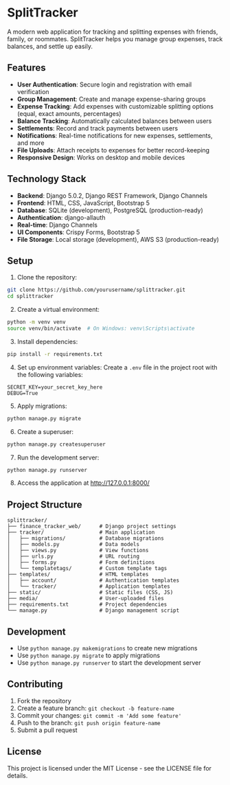 # SplitTracker

A modern web application for tracking and splitting expenses with friends, family, or roommates. SplitTracker helps you manage group expenses, track balances, and settle up easily.

## Features

- **User Authentication**: Secure login and registration with email verification
- **Group Management**: Create and manage expense-sharing groups
- **Expense Tracking**: Add expenses with customizable splitting options (equal, exact amounts, percentages)
- **Balance Tracking**: Automatically calculated balances between users
- **Settlements**: Record and track payments between users
- **Notifications**: Real-time notifications for new expenses, settlements, and more
- **File Uploads**: Attach receipts to expenses for better record-keeping
- **Responsive Design**: Works on desktop and mobile devices

## Technology Stack

- **Backend**: Django 5.0.2, Django REST Framework, Django Channels
- **Frontend**: HTML, CSS, JavaScript, Bootstrap 5
- **Database**: SQLite (development), PostgreSQL (production-ready)
- **Authentication**: django-allauth
- **Real-time**: Django Channels
- **UI Components**: Crispy Forms, Bootstrap 5
- **File Storage**: Local storage (development), AWS S3 (production-ready)

## Setup

1. Clone the repository:
```bash
git clone https://github.com/yourusername/splittracker.git
cd splittracker
```

2. Create a virtual environment:
```bash
python -m venv venv
source venv/bin/activate  # On Windows: venv\Scripts\activate
```

3. Install dependencies:
```bash
pip install -r requirements.txt
```

4. Set up environment variables:
Create a `.env` file in the project root with the following variables:
```
SECRET_KEY=your_secret_key_here
DEBUG=True
```

5. Apply migrations:
```bash
python manage.py migrate
```

6. Create a superuser:
```bash
python manage.py createsuperuser
```

7. Run the development server:
```bash
python manage.py runserver
```

8. Access the application at http://127.0.0.1:8000/

## Project Structure

```
splittracker/
├── finance_tracker_web/      # Django project settings
├── tracker/                  # Main application
│   ├── migrations/           # Database migrations
│   ├── models.py             # Data models
│   ├── views.py              # View functions
│   ├── urls.py               # URL routing
│   ├── forms.py              # Form definitions
│   └── templatetags/         # Custom template tags
├── templates/                # HTML templates
│   ├── account/              # Authentication templates
│   └── tracker/              # Application templates
├── static/                   # Static files (CSS, JS)
├── media/                    # User-uploaded files
├── requirements.txt          # Project dependencies
└── manage.py                 # Django management script
```

## Development

- Use `python manage.py makemigrations` to create new migrations
- Use `python manage.py migrate` to apply migrations
- Use `python manage.py runserver` to start the development server

## Contributing

1. Fork the repository
2. Create a feature branch: `git checkout -b feature-name`
3. Commit your changes: `git commit -m 'Add some feature'`
4. Push to the branch: `git push origin feature-name`
5. Submit a pull request

## License

This project is licensed under the MIT License - see the LICENSE file for details. 